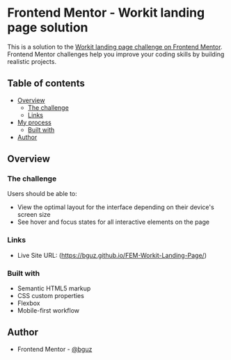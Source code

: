 # Frontend Mentor - Workit landing page solution

This is a solution to the [Workit landing page challenge on Frontend Mentor](https://www.frontendmentor.io/challenges/workit-landing-page-2fYnyle5lu). Frontend Mentor challenges help you improve your coding skills by building realistic projects. 

## Table of contents

- [Overview](#overview)
  - [The challenge](#the-challenge)
  - [Links](#links)
- [My process](#my-process)
  - [Built with](#built-with)
- [Author](#author)


## Overview

### The challenge

Users should be able to:

- View the optimal layout for the interface depending on their device's screen size
- See hover and focus states for all interactive elements on the page

### Links

- Live Site URL: (https://bguz.github.io/FEM-Workit-Landing-Page/)

### Built with

- Semantic HTML5 markup
- CSS custom properties
- Flexbox
- Mobile-first workflow

## Author

- Frontend Mentor - [@bguz](https://www.frontendmentor.io/profile/bguz)
